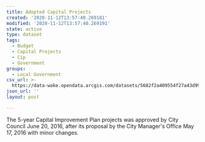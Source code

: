 ```yaml
---
title: Adopted Capital Projects
created: '2020-11-12T13:57:40.269181'
modified: '2020-11-12T13:57:40.269191'
state: active
type: dataset
tags:
  - Budget
  - Capital Projects
  - Cip
  - Government
groups:
  - Local Government
csv_url: >-
  https://data-wake.opendata.arcgis.com/datasets/5682f2a409554f27a43d9902ac5cd1a7_0.csv
json_url: ''
layout: post

---
```

The 5-year Capital Improvement Plan projects was approved by City Council June 20, 2016, after its proposal by the City Manager's Office May 17, 2016 with minor changes.
